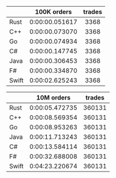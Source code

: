 ||100K orders|trades|
-|:-:|:-:|
|Rust|0:00:00.051617|3368|
|C++|0:00:00.073070|3368|
|Go|0:00:00.074934|3368|
|C#|0:00:00.147745|3368|
|Java|0:00:00.306453|3368|
|F#|0:00:00.334870|3368|
|Swift|0:00:02.625243|3368|


||10M orders|trades|
-|:-:|:-:|
|Rust|0:00:05.472735|360131|
|C++|0:00:08.569354|360131|
|Go|0:00:08.953263|360131|
|Java|0:00:11.713243|360131|
|C#|0:00:13.584114|360131|
|F#|0:00:32.688008|360131|
|Swift|0:04:23.220674|360131|


